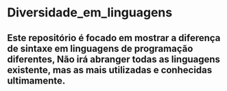 # Diversidade_em_linguagens

## Este repositório é focado em mostrar a diferença de sintaxe em linguagens de programação diferentes, Não irá abranger todas as linguagens existente, mas as mais utilizadas e conhecidas ultimamente.

